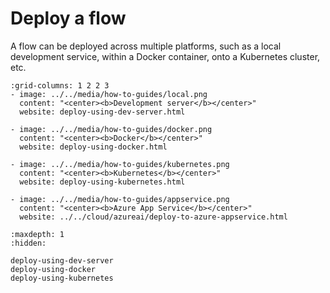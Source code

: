 # Deploy a flow
A flow can be deployed across multiple platforms, such as a local development service, within a Docker container, onto a Kubernetes cluster, etc.

```{gallery-grid}
:grid-columns: 1 2 2 3
- image: ../../media/how-to-guides/local.png
  content: "<center><b>Development server</b></center>"
  website: deploy-using-dev-server.html

- image: ../../media/how-to-guides/docker.png
  content: "<center><b>Docker</b></center>"
  website: deploy-using-docker.html
  
- image: ../../media/how-to-guides/kubernetes.png
  content: "<center><b>Kubernetes</b></center>"
  website: deploy-using-kubernetes.html
 
- image: ../../media/how-to-guides/appservice.png
  content: "<center><b>Azure App Service</b></center>"
  website: ../../cloud/azureai/deploy-to-azure-appservice.html

```

```{toctree}
:maxdepth: 1
:hidden:

deploy-using-dev-server
deploy-using-docker
deploy-using-kubernetes
```